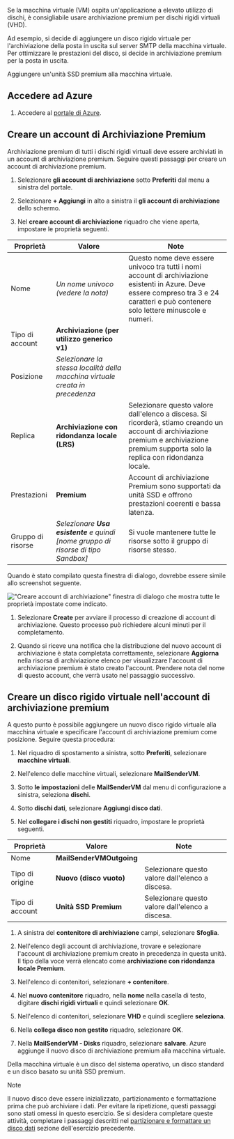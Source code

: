 Se la macchina virtuale (VM) ospita un'applicazione a elevato utilizzo di dischi, è consigliabile usare archiviazione premium per dischi rigidi virtuali (VHD).

Ad esempio, si decide di aggiungere un disco rigido virtuale per l'archiviazione della posta in uscita sul server SMTP della macchina virtuale. Per ottimizzare le prestazioni del disco, si decide in archiviazione premium per la posta in uscita.

Aggiungere un'unità SSD premium alla macchina virtuale.

## <a name="sign-in-to-azure"></a>Accedere ad Azure

1. Accedere al [portale di Azure](https://portal.azure.com/?azure-portal=true).

## <a name="create-a-premium-storage-account"></a>Creare un account di Archiviazione Premium

Archiviazione premium di tutti i dischi rigidi virtuali deve essere archiviati in un account di archiviazione premium. Seguire questi passaggi per creare un account di archiviazione premium.

1. Selezionare **gli account di archiviazione** sotto **Preferiti** dal menu a sinistra del portale.

1. Selezionare **+ Aggiungi** in alto a sinistra il **gli account di archiviazione** dello schermo.

1. Nel **creare account di archiviazione** riquadro che viene aperta, impostare le proprietà seguenti.

|Proprietà  |Valore  |Note  |
|---------|---------|---------|
|Nome     |    *Un nome univoco (vedere la nota)*     |   Questo nome deve essere univoco tra tutti i nomi account di archiviazione esistenti in Azure. Deve essere compreso tra 3 e 24 caratteri e può contenere solo lettere minuscole e numeri.      |
|Tipo di account     |  **Archiviazione (per utilizzo generico v1)**       |         |
|Posizione     |  *Selezionare la stessa località della macchina virtuale creata in precedenza*       |         |
|Replica     |   **Archiviazione con ridondanza locale (LRS)**      |  Selezionare questo valore dall'elenco a discesa. Si ricorderà, stiamo creando un account di archiviazione premium e archiviazione premium supporta solo la replica con ridondanza locale.       |
|Prestazioni     |  **Premium**       | Account di archiviazione Premium sono supportati da unità SSD e offrono prestazioni coerenti e bassa latenza.        |
|Gruppo di risorse     |  *Selezionare **Usa esistente** e quindi <rgn>[nome gruppo di risorse di tipo Sandbox]</rgn>*      |  Si vuole mantenere tutte le risorse sotto il gruppo di risorse stesso.       |

Quando è stato compilato questa finestra di dialogo, dovrebbe essere simile allo screenshot seguente. 

!["Creare account di archiviazione" finestra di dialogo che mostra tutte le proprietà impostate come indicato.](../media-draft/create-premium-sa.png)

1. Selezionare **Create** per avviare il processo di creazione di account di archiviazione. Questo processo può richiedere alcuni minuti per il completamento. 

1. Quando si riceve una notifica che la distribuzione del nuovo account di archiviazione è stata completata correttamente, selezionare **Aggiorna** nella risorsa di archiviazione elenco per visualizzare l'account di archiviazione premium è stato creato l'account. Prendere nota del nome di questo account, che verrà usato nel passaggio successivo.

## <a name="create-vhd-in-the-premium-storage-account"></a>Creare un disco rigido virtuale nell'account di archiviazione premium

A questo punto è possibile aggiungere un nuovo disco rigido virtuale alla macchina virtuale e specificare l'account di archiviazione premium come posizione. Seguire questa procedura:

1. Nel riquadro di spostamento a sinistra, sotto **Preferiti**, selezionare **macchine virtuali**.

1. Nell'elenco delle macchine virtuali, selezionare **MailSenderVM**.

1. Sotto **le impostazioni** delle **MailSenderVM** dal menu di configurazione a sinistra, seleziona **dischi**.

1. Sotto **dischi dati**, selezionare **Aggiungi disco dati**.

1. Nel **collegare i dischi non gestiti** riquadro, impostare le proprietà seguenti.


|Proprietà  |Valore  |Note  |
|---------|---------|---------|
|Nome     |   **MailSenderVMOutgoing**      |         |
|Tipo di origine     |  **Nuovo (disco vuoto)**       |   Selezionare questo valore dall'elenco a discesa.       |
|Tipo di account     |  **Unità SSD Premium**       |  Selezionare questo valore dall'elenco a discesa.        |

1. A sinistra del **contenitore di archiviazione** campi, selezionare **Sfoglia**.

1. Nell'elenco degli account di archiviazione, trovare e selezionare l'account di archiviazione premium creato in precedenza in questa unità. Il tipo della voce verrà elencato come **archiviazione con ridondanza locale Premium**.

1. Nell'elenco di contenitori, selezionare __+ contenitore__.

1. Nel **nuovo contenitore** riquadro, nella **nome** nella casella di testo, digitare **dischi rigidi virtuali** e quindi selezionare **OK**.

1. Nell'elenco di contenitori, selezionare **VHD** e quindi scegliere **seleziona**.

1. Nella **collega disco non gestito** riquadro, selezionare **OK**.

1. Nella **MailSenderVM - Disks** riquadro, selezionare **salvare**. Azure aggiunge il nuovo disco di archiviazione premium alla macchina virtuale.

Della macchina virtuale è un disco del sistema operativo, un disco standard e un disco basato su unità SSD premium.

> [!NOTE]
> Il nuovo disco deve essere inizializzato, partizionamento e formattazione prima che può archiviare i dati. Per evitare la ripetizione, questi passaggi sono stati omessi in questo esercizio. Se si desidera completare queste attività, completare i passaggi descritti nel [partizionare e formattare un disco dati](../3-exercise-add-data-disks-to-azure-virtual-machines.yml##partition-and-format-a-data-disk) sezione dell'esercizio precedente.

